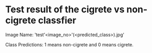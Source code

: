 # Test result of the cigrete vs non-cigrete classfier

Image Name: 'test'<image_no>'(<predicted_class>).jpg'

Class Predictions: 1 means non-cigrete and 0 means cigrete.